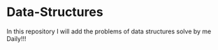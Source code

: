 # Data-Structures
In this repository I will add the problems of data structures solve by me Daily!!!
